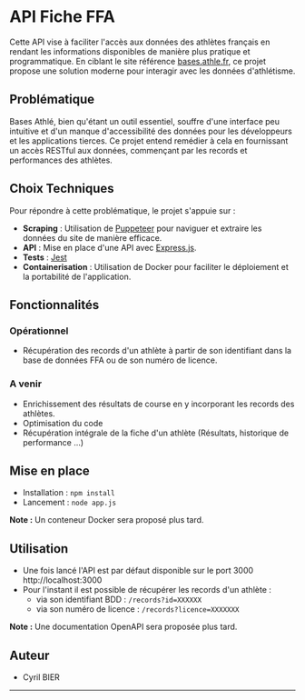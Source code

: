 # API Fiche FFA

Cette API vise à faciliter l'accès aux données des athlètes français en rendant les informations disponibles de manière plus pratique et programmatique. En ciblant le site référence [bases.athle.fr](https://bases.athle.fr/), ce projet propose une solution moderne pour interagir avec les données d'athlétisme.

## Problématique

Bases Athlé, bien qu'étant un outil essentiel, souffre d'une interface peu intuitive et d'un manque d'accessibilité des données pour les développeurs et les applications tierces. Ce projet entend remédier à cela en fournissant un accès RESTful aux données, commençant par les records et performances des athlètes.

## Choix Techniques

Pour répondre à cette problématique, le projet s'appuie sur :

- **Scraping** : Utilisation de [Puppeteer](https://pptr.dev/) pour naviguer et extraire les données du site de manière efficace.
- **API** : Mise en place d'une API avec [Express.js](https://expressjs.com/).
- **Tests** : [Jest](https://jestjs.io/fr/)
- **Containerisation** : Utilisation de Docker pour faciliter le déploiement et la portabilité de l'application.

## Fonctionnalités

### Opérationnel
- Récupération des records d'un athlète à partir de son identifiant dans la base de données FFA ou de son numéro de licence. 

### A venir
- Enrichissement des résultats de course en y incorporant les records des athlètes.
- Optimisation du code
- Récupération intégrale de la fiche d'un athlète (Résultats, historique de performance ...)

## Mise en place
- Installation : `npm install`
- Lancement : `node app.js`

**Note :** Un conteneur Docker sera proposé plus tard.

## Utilisation
- Une fois lancé l'API est par défaut disponible sur le port 3000 http://localhost:3000
- Pour l'instant il est possible de récupérer les records d'un athlète :
    - via son identifiant BDD : `/records?id=XXXXXX`
    - via son numéro de licence : `/records?licence=XXXXXXX` 

**Note :** Une documentation OpenAPI sera proposée plus tard.

## 
## Auteur

- Cyril BIER

---
